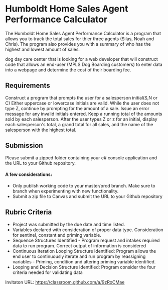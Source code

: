 #  Humboldt Home Sales Agent Performance Calculator

The Humboldt Home Sales Agent Performance Calculator is a program that allows you to track the total sales for thier three agents (Silas, Noah and Chris).  The program also provides you with a summary of who has the highest and lowest amount of sales.

dog day care center that is looking for a web developer that will construct code that allows an end-user (MPLS Dog Boarding customers) to enter data into a webpage and determine the cost of their boarding fee. 



## Requirements

Construct a program that prompts the user for a salesperson initial(S,N or C)  Either uppercase or lowercase initials are valid.  While the user does not type Z, continue by prompting for the amount of a sale.  Issue an error message for any invalid initials entered.  Keep a running total of the amounts sold by each salesperson.  After the user types Z or z for an initial, display each salesperson's total, a grand total for all sales, and the name of the salesperson with the highest total.

## Submission
Please submit a zipped folder containing your c# console application and the URL to your Github repository.

#### A few considerations:
* Only publish working code to your master/prod branch.  Make sure to branch when experimenting with new functionality. 
* Submit a zip file to Canvas and submit the URL to your Github repository

## Rubric Criteria
* Project was submitted by the due date and time listed.
* Variables declared with consideration of proper data type. Consideration for sentinel, constant and priming variable.
* Sequence Structures Identified - Program request and intakes required data to run program. Correct output of information is considered
* Continuous Iteration Looping Structure Identified: Program allows the end user to continuously iterate and run program by reassigning variables - Priming, condition and altering priming variable identified.
* Looping and Decision Structure Identified: Program consider the four criteria needed for validating data



Invitaton URL: https://classroom.github.com/a/9zRoCMae
